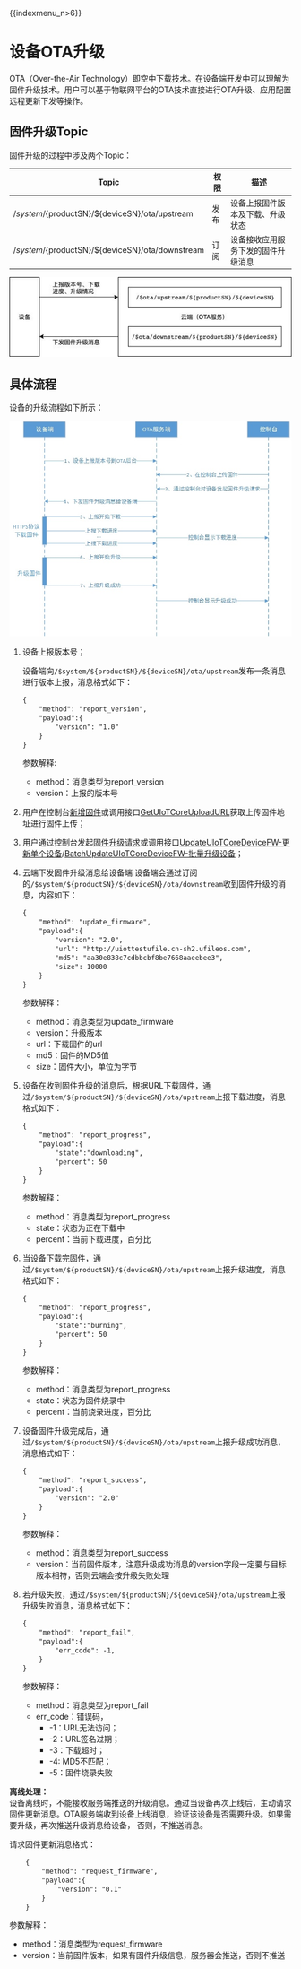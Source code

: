 {{indexmenu_n>6}}

# 设备OTA升级


OTA（Over-the-Air Technology）即空中下载技术。在设备端开发中可以理解为固件升级技术。用户可以基于物联网平台的OTA技术直接进行OTA升级、应用配置远程更新下发等操作。


## 固件升级Topic
固件升级的过程中涉及两个Topic：

Topic | 权限|描述
|---|---|---
|/$system/${productSN}/${deviceSN}/ota/upstream|发布|设备上报固件版本及下载、升级状态
|/$system/${productSN}/${deviceSN}/ota/downstream|订阅|设备接收应用服务下发的固件升级消息


![框图](../pic/框图.jpg)

## 具体流程
设备的升级流程如下所示：

![流程图](../images/流程图.jpg)



1. 设备上报版本号；

    设备端向`/$system/${productSN}/${deviceSN}/ota/upstream`发布一条消息进行版本上报，消息格式如下：
    ```
    {
        "method": "report_version",
        "payload":{
            "version": "1.0"
        }
    }
    ```
    参数解释:
    - method：消息类型为report_version
    - version：上报的版本号
    
2. 用户在控制台[新增固件]()或调用接口[GetUIoTCoreUploadURL]()获取上传固件地址进行固件上传；
3. 用户通过控制台发起[固件升级请求]()或调用接口[UpdateUIoTCoreDeviceFW-更新单个设备]()/[BatchUpdateUIoTCoreDeviceFW-批量升级设备]()；
4. 云端下发固件升级消息给设备端
    设备端会通过订阅的`/$system/${productSN}/${deviceSN}/ota/downstream`收到固件升级的消息，内容如下：
    ```
    {
        "method": "update_firmware",
        "payload":{
            "version": "2.0",
            "url": "http://uiottestufile.cn-sh2.ufileos.com",
            "md5": "aa30e838c7cdbbcbf8be7668aaeebee3",
            "size": 10000
        }
    }
    ```
    参数解释：
    - method：消息类型为update_firmware
    - version：升级版本
    - url：下载固件的url
    - md5：固件的MD5值
    - size：固件大小，单位为字节
    
5. 设备在收到固件升级的消息后，根据URL下载固件，通过`/$system/${productSN}/${deviceSN}/ota/upstream`上报下载进度，消息格式如下：
    ```
    {
        "method": "report_progress",
        "payload":{
            "state":"downloading",
            "percent": 50
        }
    }
    ```
    参数解释：
    - method：消息类型为report_progress
    - state：状态为正在下载中
    - percent：当前下载进度，百分比
    
6. 当设备下载完固件，通过`/$system/${productSN}/${deviceSN}/ota/upstream`上报升级进度，消息格式如下：
    ```
    {
        "method": "report_progress",
        "payload":{
            "state":"burning",
            "percent": 50
        }
    }
    ```
    参数解释：
    - method：消息类型为report_progress
    - state：状态为固件烧录中
    - percent：当前烧录进度，百分比
    
7. 设备固件升级完成后，通过`/$system/${productSN}/${deviceSN}/ota/upstream`上报升级成功消息，消息格式如下：
    ```
    {
        "method": "report_success",
        "payload":{
            "version": "2.0"
        }
    }
    ```
    参数解释：
    - method：消息类型为report_success
    - version：当前固件版本，注意升级成功消息的version字段一定要与目标版本相符，否则云端会按升级失败处理

8. 若升级失败，通过`/$system/${productSN}/${deviceSN}/ota/upstream`上报升级失败消息，消息格式如下：
    ```
    {
        "method": "report_fail",
        "payload":{
            "err_code": -1,
        }
    }
    ```
    参数解释：
    - method：消息类型为report_fail
    - err_code：错误码，
      - -1：URL无法访问；
      - -2：URL签名过期；
      - -3：下载超时；
      - -4: MD5不匹配；
      - -5：固件烧录失败

**离线处理：**  
设备离线时，不能接收服务端推送的升级消息。通过当设备再次上线后，主动请求固件更新消息。OTA服务端收到设备上线消息，验证该设备是否需要升级。如果需要升级，再次推送升级消息给设备， 否则，不推送消息。  

请求固件更新消息格式：
```
    {
        "method": "request_firmware",
        "payload":{
            "version": "0.1"
        }
    }

```

参数解释：
- method：消息类型为request_firmware
- version：当前固件版本，如果有固件升级信息，服务器会推送，否则不推送

